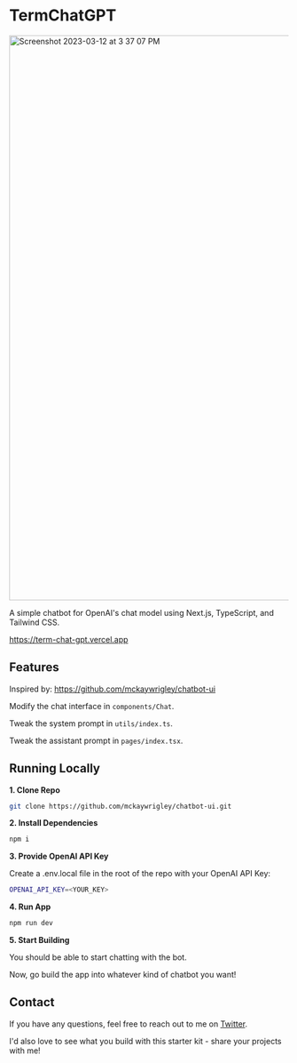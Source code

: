 # TermChatGPT



<img width="1017" alt="Screenshot 2023-03-12 at 3 37 07 PM" src="https://user-images.githubusercontent.com/118141174/224531048-5847c066-5bd4-4f51-bc7a-9fc9b19f1162.png">

A simple chatbot for OpenAI's chat model using Next.js, TypeScript, and Tailwind CSS.


https://term-chat-gpt.vercel.app


## Features


Inspired by: 
https://github.com/mckaywrigley/chatbot-ui

Modify the chat interface in `components/Chat`.

Tweak the system prompt in `utils/index.ts`.

Tweak the assistant prompt in `pages/index.tsx`.

## Running Locally

**1. Clone Repo**

```bash
git clone https://github.com/mckaywrigley/chatbot-ui.git
```

**2. Install Dependencies**

```bash
npm i
```

**3. Provide OpenAI API Key**

Create a .env.local file in the root of the repo with your OpenAI API Key:

```bash
OPENAI_API_KEY=<YOUR_KEY>
```

**4. Run App**

```bash
npm run dev
```

**5. Start Building**

You should be able to start chatting with the bot.

Now, go build the app into whatever kind of chatbot you want!

## Contact

If you have any questions, feel free to reach out to me on [Twitter](https://twitter.com/mckaywrigley).

I'd also love to see what you build with this starter kit - share your projects with me!


